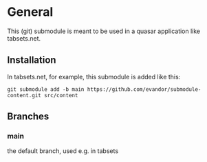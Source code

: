 # General

This (git) submodule is meant to be used in a quasar application like
tabsets.net.

## Installation

In tabsets.net, for example, this submodule is added like this:

```
git submodule add -b main https://github.com/evandor/submodule-content.git src/content
```

## Branches

### main

the default branch, used e.g. in tabsets


